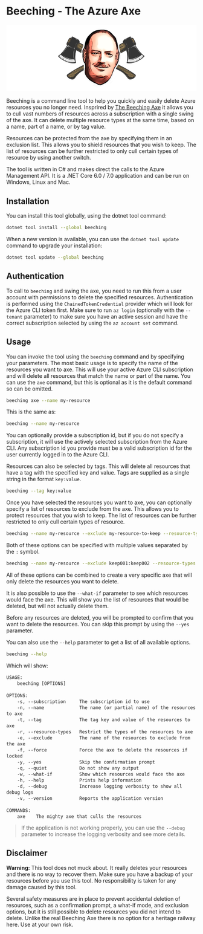 # Beeching - The Azure Axe

![Beeching](https://raw.githubusercontent.com/irarainey/beeching/main/resources/images/logo_small.png)

Beeching is a command line tool to help you quickly and easily delete Azure resources you no longer need. Insprired by [The Beeching Axe](https://blog.nationalarchives.gov.uk/the-beeching-axe/) it allows you to cull vast numbers of resources across a subscription with a single swing of the axe. It can delete multiple resource types at the same time, based on a name, part of a name, or by tag value.

Resources can be protected from the axe by specifying them in an exclusion list. This allows you to shield resources that you wish to keep. The list of resources can be further restricted to only cull certain types of resource by using another switch.

The tool is written in C# and makes direct the calls to the Azure Management API. It is a .NET Core 6.0 / 7.0 application and can be run on Windows, Linux and Mac.

## Installation

You can install this tool globally, using the dotnet tool command:

```bash
dotnet tool install --global beeching 
```

When a new version is available, you can use the `dotnet tool update` command to upgrade your installation:

```bash
dotnet tool update --global beeching 
```

## Authentication

To call to `beeching` and swing the axe, you need to run this from a user account with permissions to delete the specified resources. Authentication is performed using the `ChainedTokenCredential` provider which will look for the Azure CLI token first. Make sure to run `az login` (optionally with the `--tenant` parameter) to make sure you have an active session and have the correct subscription selected by using the `az account set` command.

## Usage

You can invoke the tool using the `beeching` command and by specifying your parameters. The most basic usage is to specify the name of the resources you want to axe. This will use your active Azure CLI subscription and will delete all resources that match the name or part of the name. You can use the `axe` command, but this is optional as it is the default command so can be omitted.

```bash
beeching axe --name my-resource
```
 This is the same as:

 ```bash
beeching --name my-resource
```

You can optionally provide a subscription id, but if you do not specify a subscription, it will use the actively selected subscription from the Azure CLI. Any subscription id you provide must be a valid subscription id for the user currently logged in to the Azure CLI.

Resources can also be selected by tags. This will delete all resources that have a tag with the specified key and value. Tags are supplied as a single string in the format `key:value`.

```bash
beeching --tag key:value
```

Once you have selected the resources you want to axe, you can optionally specify a list of resources to exclude from the axe. This allows you to protect resources that you wish to keep. The list of resources can be further restricted to only cull certain types of resource.

```bash
beeching --name my-resource --exclude my-resource-to-keep --resource-types Microsoft.Storage/storageAccounts
```

 Both of these options can be specified with multiple values separated by the `:` symbol.

```bash
beeching --name my-resource --exclude keep001:keep002 --resource-types Microsoft.Storage/storageAccounts:Microsoft.Network/virtualNetworks
```

All of these options can be combined to create a very specific axe that will only delete the resources you want to delete.

It is also possible to use the `--what-if` parameter to see which resources would face the axe. This will show you the list of resources that would be deleted, but will not actually delete them.

Before any resources are deleted, you will be prompted to confirm that you want to delete the resources. You can skip this prompt by using the `--yes` parameter.

You can also use the `--help` parameter to get a list of all available options.

```bash
beeching --help
```

Which will show:

```
USAGE:
    beeching [OPTIONS]

OPTIONS:
    -s, --subscription     The subscription id to use
    -n, --name             The name (or partial name) of the resources to axe
    -t, --tag              The tag key and value of the resources to axe
    -r, --resource-types   Restrict the types of the resources to axe
    -e, --exclude          The name of the resources to exclude from the axe
    -f, --force            Force the axe to delete the resources if locked
    -y, --yes              Skip the confirmation prompt
    -q, --quiet            Do not show any output
    -w, --what-if          Show which resources would face the axe
    -h, --help             Prints help information
    -d, --debug            Increase logging verbosity to show all debug logs
    -v, --version          Reports the application version

COMMANDS:
    axe    The mighty axe that culls the resources
```

> If the application is not working properly, you can use the `--debug` parameter to increase the logging verbosity and see more details.

## Disclaimer

**Warning:** This tool does not muck about. It really deletes your resources and there is no way to recover them. Make sure you have a backup of your resources before you use this tool. No responsibility is taken for any damage caused by this tool.

Several safety measures are in place to prevent accidental deletion of resources, such as a confirmation prompt, a what-if mode, and exclusion options, but it is still possible to delete resources you did not intend to delete. Unlike the real Beeching Axe there is no option for a heritage railway here. Use at your own risk.